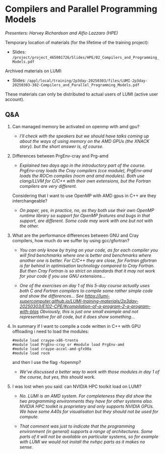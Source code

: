 # Compilers and Parallel Programming Models

*Presenters: Harvey Richardson and Alfio Lazzaro (HPE)*

<!-- Course materials will be provided during and after the course. -->

Temporary location of materials (for the lifetime of the training project):

-   Slides: `/project/project_465001726/Slides/HPE/02_Compilers_and_Programming_Models.pdf`

Archived materials on LUMI:

-   Slides: `/appl/local/training/2p3day-20250303/files/LUMI-2p3day-20250303-302-Compilers_and_Parallel_Programming_Models.pdf`

<!--
-   Recording: `/appl/local/training/2p3day-20250303/recordings/302-Compilers_and_Parallel_Programming_Models.mp4`
-->

<!--
-   Could add references from the last slide?
-->

These materials can only be distributed to actual users of LUMI (active user account).

<!--
!!! Note "Alternative for modifying `LD_LIBRARY_PATH`"
    Instead of using
    ```LD_LIBRARY_PATH=$CRAY_LD_LIBRARY_PATH:$LD_LIBRARY_PATH```,
    you can also use the module [lumi-CrayPath](https://lumi-supercomputer.github.io/LUMI-EasyBuild-docs/l/lumi-CrayPath/). 
    Loading it essentially does that setting for `LD_LIBRARY_PATH`, unloading tries to restore the old situation, 
    and reloading while the module is already loaded, will adapt to a possibly modified `$CRAY_LD_LIBRARY_PATH`. 
    (So basically use it after loading all other modules that you need.)
-->

## Q&A

1.  Can managed memory be activated on openmp with amd gpu?

    -   *I'll check with the speakers but we should have talks coming up about the ways of using memory on the AMD GPUs (the XNACK story).
        but the short answer is, of course.*


2.  Differences between PrgEnv-cray and Prg-amd

    -   *Explained two days ago in the introductory part of the course. PrgEnv-cray loads the Cray compilers (cce module), PrgEnv-amd loads the ROCm compiles (rocm and amd modules). Both use clang/LLVM for C/C++ with their own extensions, but the Fortran compilers are very different.*

    Considering that I want to use OpenMP with AMD gpus in C++ are they interchangeable?

    -   *On paper, yes, in practice, no, as they both use their own OpenMP runtime library so support for OpenMP features and bugs in that support, are different. Some code may work with one but not with the other.*

3.  What are the performance differences between GNU and Cray compilers, how much do we suffer by using gcc/gfortran?

    -   *You can only know by trying on your code, as for each compiler you will find benchmarks where one is better and benchmarks where another one is better. For C/C++ they are close, for Fortran gfortran is far behind in optimisation technology compared to Cray Fortran. But then Cray Fortran is so strict on standards that it may not work for your code if you use GNU extensions...*

    -   *One of the exercises on day 1 of this 5-day course actually uses both C and Fortran compilers to compile some rather simple code and show the differences... See https://lumi-supercomputer.github.io/LUMI-training-materials/2p3day-20250303/E102-CPE/#compilation-of-a-program-2-a-program-with-blas Obviously, this is just one small example and not representative for all code, but it does show something...*


4.  In summary if I want to compile a code written in C++ with GPU offloading i need to load the modules: 

    ```
    #module load craype-x86-trento
    #module load PrgEnv-cray or #module load PrgEnv-amd
    #module load craype-accel-amd-gfx90a
    #module load rocm
    ```

    and then I use the flag -fopenmp?

    -   *We've discussed a better way to work with those modules in day 1 of the course, but yes, this should work.*

7.  I was lost when you said: can NVIDIA HPC toolkit load on LUMI?

    -   *No. LUMI is an AMD system. For completeness they did show the two programming environments they have for other systems also. NVIDIA HPC toolkit is proprietary and only supports NVIDIA GPUs. We have some A40s for visualisaton but they should not be used for compute.*

    -   *That comment was just to indicate that the programming environment (in general) supports a range of architectures. Some parts of it will not be available on particular systems, so for example with LUMI we would not install the nvhpc parts as it makes no sense.*
